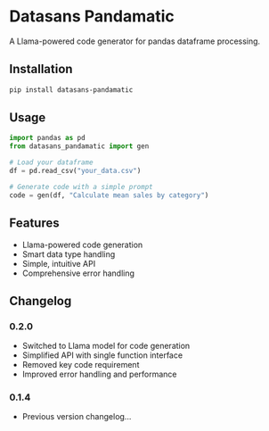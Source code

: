 # Datasans Pandamatic

A Llama-powered code generator for pandas dataframe processing.

## Installation

```bash
pip install datasans-pandamatic
```

## Usage

```python
import pandas as pd
from datasans_pandamatic import gen

# Load your dataframe
df = pd.read_csv("your_data.csv")

# Generate code with a simple prompt
code = gen(df, "Calculate mean sales by category")
```

## Features

- Llama-powered code generation
- Smart data type handling
- Simple, intuitive API
- Comprehensive error handling

## Changelog

### 0.2.0
- Switched to Llama model for code generation
- Simplified API with single function interface
- Removed key code requirement
- Improved error handling and performance

### 0.1.4
- Previous version changelog...
